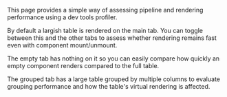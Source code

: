 This page provides a simple way of assessing pipeline and rendering performance using a dev tools profiler.

By default a largish table is rendered on the main tab. You can toggle between this and the other tabs to assess whether rendering remains fast even with component mount/unmount.

The empty tab has nothing on it so you can easily compare how quickly an empty component renders compared to the full table.

The grouped tab has a large table grouped by multiple columns to evaluate grouping performance and how the table's virtual rendering is affected.
